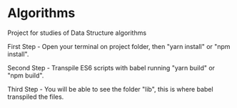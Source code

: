 # Algorithms
Project for studies of Data Structure algorithms

First Step - Open your terminal on project folder, then "yarn install" or "npm install".<br />

Second Step - Transpile ES6 scripts with babel running "yarn build" or "npm build".<br />

Third Step - You will be able to see the folder "lib", this is where babel transpiled the files.<br />
